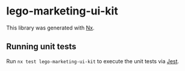 # lego-marketing-ui-kit

This library was generated with [Nx](https://nx.dev).

## Running unit tests


Run `nx test lego-marketing-ui-kit` to execute the unit tests via [Jest](https://jestjs.io).
